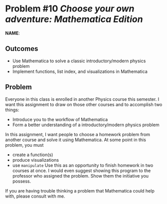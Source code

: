 Problem \#10 *Choose your own adventure: Mathematica Edition* 
=======================

**NAME**:

Outcomes 
--------

-   Use Mathematica to solve a classic introductory/modern physics problem
-   Implement functions, list index, and visualizations in Mathematica


## Problem 
Everyone in this class is enrolled in another Physics course this semester. I want this assignment to draw on those other courses and to accomplish two things:
- Introduce you to the workflow of Mathematica 
- Form a better understanding of a introductory/modern physics problem

In this assignment, I want people to choose a homework problem from another course and solve it using Mathematica. At some point in this problem, you must 
- create a function(s)
- produce visualizations
- use `manipulate`
Use this as an opportunity to finish homework in two courses at once. I would even suggest showing this program to the professor who assigned the problem. Show them the initiative you possess. 

If you are having trouble thinking a problem that Mathematica could help with, please consult with me. 
